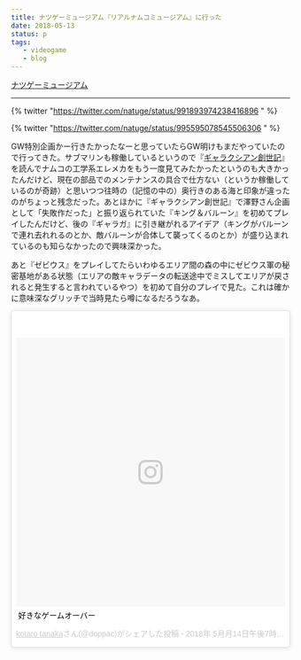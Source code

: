 ```yaml
---
title: ナツゲーミュージアム『リアルナムコミュージアム』に行った
date: 2018-05-13
status: p
tags:
   - videogame
   - blog
---
```


[ナツゲーミュージアム](http://www.t-tax.net/natuge/)

---


{% twitter "https://twitter.com/natuge/status/991893974238416896 " %}

{% twitter "https://twitter.com/natuge/status/995595078545506306 " %}

GW特別企画かー行きたかったなーと思っていたらGW明けもまだやっていたので行ってきた。サブマリンも稼働しているというので『[ギャラクシアン創世記](/2018/02/06/201802/galaxian-genesis/)』を読んでナムコの工学系エレメカをもう一度見てみたかったというのも大きかったんだけど、現在の部品でのメンテナンスの具合で仕方ない（というか稼働しているのが奇跡）と思いつつ往時の（記憶の中の）奥行きのある海と印象が違ったのがちょっと残念だった。あとほかに『ギャラクシアン創世記』で澤野さん企画として「失敗作だった」と振り返られていた『キング＆バルーン』を初めてプレイしたんだけど、後の『ギャラガ』に引き継がれるアイデア（キングがバルーンで連れ去れれるのとか、敵バルーンが合体して襲ってくるのとか）が盛り込まれているのも知らなかったので興味深かった。

あと『ゼビウス』をプレイしてたらいわゆるエリア間の森の中にゼビウス軍の秘密基地がある状態（エリアの敵キャラデータの転送途中でミスしてエリアが戻されると発生すると言われているやつ）を初めて自分のプレイで見た。これは確かに意味深なグリッチで当時見たら噂になるだろうなあ。

<blockquote class="instagram-media" data-instgrm-captioned data-instgrm-permalink="https://www.instagram.com/p/BiyC5CvFexX/" data-instgrm-version="8" style=" background:#FFF; border:0; border-radius:3px; box-shadow:0 0 1px 0 rgba(0,0,0,0.5),0 1px 10px 0 rgba(0,0,0,0.15); margin: 1px; max-width:658px; padding:0; width:99.375%; width:-webkit-calc(100% - 2px); width:calc(100% - 2px);"><div style="padding:8px;"> <div style=" background:#F8F8F8; line-height:0; margin-top:40px; padding:50.0% 0; text-align:center; width:100%;"> <div style=" background:url(data:image/png;base64,iVBORw0KGgoAAAANSUhEUgAAACwAAAAsCAMAAAApWqozAAAABGdBTUEAALGPC/xhBQAAAAFzUkdCAK7OHOkAAAAMUExURczMzPf399fX1+bm5mzY9AMAAADiSURBVDjLvZXbEsMgCES5/P8/t9FuRVCRmU73JWlzosgSIIZURCjo/ad+EQJJB4Hv8BFt+IDpQoCx1wjOSBFhh2XssxEIYn3ulI/6MNReE07UIWJEv8UEOWDS88LY97kqyTliJKKtuYBbruAyVh5wOHiXmpi5we58Ek028czwyuQdLKPG1Bkb4NnM+VeAnfHqn1k4+GPT6uGQcvu2h2OVuIf/gWUFyy8OWEpdyZSa3aVCqpVoVvzZZ2VTnn2wU8qzVjDDetO90GSy9mVLqtgYSy231MxrY6I2gGqjrTY0L8fxCxfCBbhWrsYYAAAAAElFTkSuQmCC); display:block; height:44px; margin:0 auto -44px; position:relative; top:-22px; width:44px;"></div></div> <p style=" margin:8px 0 0 0; padding:0 4px;"> <a href="https://www.instagram.com/p/BiyC5CvFexX/" style=" color:#000; font-family:Arial,sans-serif; font-size:14px; font-style:normal; font-weight:normal; line-height:17px; text-decoration:none; word-wrap:break-word;" target="_blank">好きなゲームオーバー</a></p> <p style=" color:#c9c8cd; font-family:Arial,sans-serif; font-size:14px; line-height:17px; margin-bottom:0; margin-top:8px; overflow:hidden; padding:8px 0 7px; text-align:center; text-overflow:ellipsis; white-space:nowrap;"><a href="https://www.instagram.com/doppac/" style=" color:#c9c8cd; font-family:Arial,sans-serif; font-size:14px; font-style:normal; font-weight:normal; line-height:17px;" target="_blank"> kotaro tanaka</a>さん(@doppac)がシェアした投稿 - <time style=" font-family:Arial,sans-serif; font-size:14px; line-height:17px;" datetime="2018-05-15T02:50:56+00:00">2018年 5月月14日午後7時50分PDT</time></p></div></blockquote> <script async defer src="//www.instagram.com/embed.js"></script>

